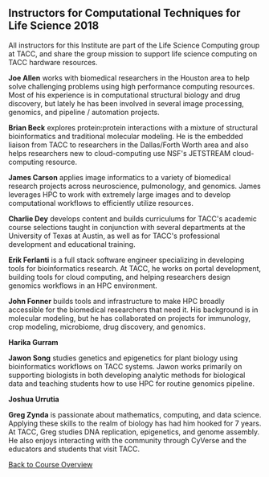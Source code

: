 ## Instructors for Computational Techniques for Life Science 2018

All instructors for this Institute are part of the Life Science Computing group at TACC, and share the group mission to support life science computing on TACC hardware resources.

**Joe Allen** works with biomedical researchers in the Houston area to help solve challenging problems using high performance computing resources. Most of his experience is in computational structural biology and drug discovery, but lately he has been involved in several image processing, genomics, and pipeline / automation projects.

**Brian Beck** explores protein:protein interactions with a mixture of structural bioinformatics and traditional molecular modeling. He is the embedded liaison from TACC to researchers in the Dallas/Forth Worth area and also helps researchers new to cloud-computing use NSF's JETSTREAM cloud-computing resource. 

**James Carson** applies image informatics to a variety of biomedical research projects across neuroscience, pulmonology, and genomics. James leverages HPC to work with extremely large images and to develop computational workflows to efficiently utilize resources. 

**Charlie Dey** develops content and builds curriculums for TACC's academic course selections taught in conjunction with several departments at the University of Texas at Austin, as well as for TACC's professional development and educational training.

**Erik Ferlanti** is a full stack software engineer specializing in developing tools for bioinformatics research. At TACC, he works on portal development, building tools for cloud computing, and helping researchers design genomics workflows in an HPC environment.

**John Fonner** builds tools and infrastructure to make HPC broadly accessible for the biomedical researchers that need it. His background is in molecular modeling, but he has collaborated on projects for immunology, crop modeling, microbiome, drug discovery, and genomics.

**Harika Gurram** 

**Jawon Song** studies genetics and epigenetics for plant biology using bioinformatics workflows on TACC systems. Jawon works primarily on supporting biologists in both developing analytic methods for biological data and teaching students how to use HPC for routine genomics pipeline.

**Joshua Urrutia** 

**Greg Zynda** is passionate about mathematics, computing, and data science. Applying these skills to the realm of biology has had him hooked for 7 years. At TACC, Greg studies DNA replication, epigenetics, and genome assembly. He also enjoys interacting with the community through CyVerse and the educators and students that visit TACC.

[Back to Course Overview](../index.md)

